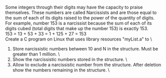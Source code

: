 Some integers through their digits may have the capacity to praise themselves. These numbers are called Narcissists and are those equal to the sum of each of its digits raised to the power of the quantity of digits.\
For example, number 153 is a narcissist because the sum of each of its digits cubed (total digits that make up the number 153) is exactly 153.\
153 = 13 + 53 + 33 = 1 + 125 + 27 = 153\
Create a C program on Linux that uses library resources "myList.a" to \
1) Store narcissistic numbers between 10 and N in the structure. Must be greater than 1 million. \
2) Show the narcissistic numbers stored in the structure. \
3) Allow to exclude a narcissistic number from the structure. After deletion show the numbers remaining in the structure. \
